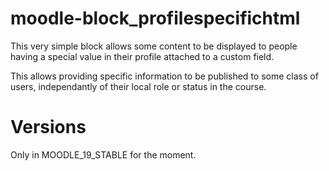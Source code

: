 moodle-block_profilespecifichtml
================================

This very simple block allows some content to be displayed to people having a special value
in their profile attached to a custom field.

This allows providing specific information to be published to some class of users, independantly 
of their local role or status in the course.

Versions
========
Only in MOODLE_19_STABLE for the moment.